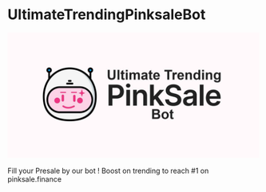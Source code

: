 # UltimateTrendingPinksaleBot

![alt text](https://github.com/UltimateTrending/UltimateTrendingPinksaleBot/blob/main/ultimate.jpg?raw=true)

Fill your Presale by our bot !  Boost on trending to reach #1 on pinksale.finance
